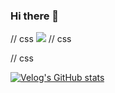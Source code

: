 ### Hi there 👋

// css
<img src="https://img.shields.io/badge/CSS3-1572B6?style=flat-square&logo=CSS3&logoColor=white"/>
// css

// css

[![Velog's GitHub stats](https://velog-readme-stats.vercel.app/api?name=eungyeole)](https://github.com/eungyeole/velog-readme-stats)


<!--
**mmmiinn/mmmiinn** is a ✨ _special_ ✨ repository because its `README.md` (this file) appears on your GitHub profile.

Here are some ideas to get you started:

- 🔭 I’m currently working on ...
- 🌱 I’m currently learning ...
- 👯 I’m looking to collaborate on ...
- 🤔 I’m looking for help with ...
- 💬 Ask me about ...
- 📫 How to reach me: ...
- 😄 Pronouns: ...
- ⚡ Fun fact: ...
-->
